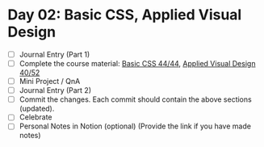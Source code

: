 # Day 02: Basic CSS, Applied Visual Design

- [ ] Journal Entry (Part 1)
- [ ] Complete the course material: [Basic CSS 44/44](https://www.freecodecamp.org/learn/responsive-web-design/#basic-css), [Applied Visual Design 40/52](https://www.freecodecamp.org/learn/responsive-web-design/#applied-visual-design)
- [ ] Mini Project / QnA
- [ ] Journal Entry (Part 2)
- [ ] Commit the changes. Each commit should contain the above sections (updated).
- [ ] Celebrate
- [ ] Personal Notes in Notion (optional) (Provide the link if you have made notes)
<!-- [x] to tick -->
